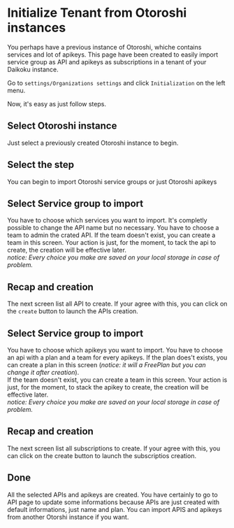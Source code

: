 # Initialize Tenant from Otoroshi instances
You perhaps have a previous instance of Otoroshi, whiche contains services and lot of apikeys. This page have been created to easily import service group as API and apikeys as subscriptions in a tenant of your Daikoku instance.

Go to `settings/Organizations settings` and click `Initialization` on the left menu.

Now, it's easy as just follow steps.

## Select Otoroshi instance

Just select a previously created Otoroshi instance to begin.

## Select the step

You can begin to import Otoroshi service groups or just Otoroshi apikeys

## Select Service group to import

You have to choose which services you want to import. It's completly possible to change the API name but no necessary. 
You have to choose a team to admin the crated API. If the team doesn't exist, you can create a team in this screen.
Your action is just, for the moment, to tack the api to create, the creation will be effective later.  
_notice: Every choice you make are saved on your local storage in case of problem._

## Recap and creation

The next screen list all API to create. If your agree with this, you can click on the `create` button to launch the APIs creation.

## Select Service group to import

You have to choose which apikeys you want to import.
You have to choose an api with a plan and a team for every apikeys. If the plan does't exists, you can create a plan in this screen (_notice: it will a FreePlan but you can change it after creation_).  
If the team doesn't exist, you can create a team in this screen.
Your action is just, for the moment, to stack the apikey to create, the creation will be effective later.  
_notice: Every choice you make are saved on your local storage in case of problem._

## Recap and creation

The next screen list all subscriptions to create. If your agree with this, you can click on the create button to launch the subscriptios creation.

## Done

All the selected APIs and apikeys are created. You have certainly to go to API page to update some informations because APIs are just created with default informations, just name and plan.
You can import APIS and apikeys from another Otorshi instance if you want.